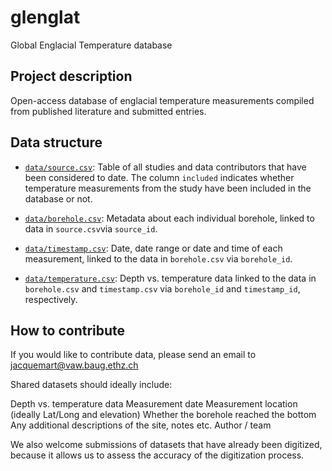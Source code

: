 # glenglat
Global Englacial Temperature database

## Project description
Open-access database of englacial temperature measurements compiled from published literature and submitted entries.

## Data structure
- [`data/source.csv`](data/source.csv): Table of all studies and data contributors that have been considered to date. The column `included` indicates whether temperature measurements from the study have been included in the database or not.

- [`data/borehole.csv`](data/borehole.csv):
Metadata about each individual borehole, linked to data in `source.csv`via `source_id`.

- [`data/timestamp.csv`](data/timestamp.csv):
Date, date range or date and time of each measurement, linked to the data in `borehole.csv` via `borehole_id`.

- [`data/temperature.csv`](data/temperature.csv):
Depth vs. temperature data linked to the data in `borehole.csv` and `timestamp.csv` via `borehole_id` and `timestamp_id`, respectively.

## How to contribute
If you would like to contribute data, please send an email to jacquemart@vaw.baug.ethz.ch

Shared datasets should ideally include:

Depth vs. temperature data
Measurement date
Measurement location (ideally Lat/Long and elevation)
Whether the borehole reached the bottom
Any additional descriptions of the site, notes etc.
Author / team

We also welcome submissions of datasets that have already been digitized, because it allows us to assess the accuracy of the digitization process.
